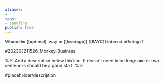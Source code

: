 ```yaml
---
aliases: 
- 
tags:
- seedling
publish: true
---
```

Whats the [[optimal]] way to [[leverage]] [[BAYC]] interest offerings?

#202308211526_Monkey_Business

%% Add a description below this line. It doesn't need to be long: one or two sentences should be a good start. %%

#placeholder/description 
